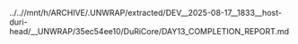 ../..//mnt/h/ARCHIVE/.UNWRAP/extracted/DEV__2025-08-17__1833__host-duri-head/__UNWRAP/35ec54ee10/DuRiCore/DAY13_COMPLETION_REPORT.md